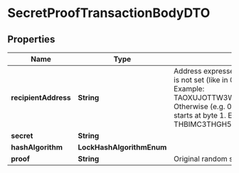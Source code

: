

# SecretProofTransactionBodyDTO


## Properties

| Name | Type | Description | Notes |
|------------ | ------------- | ------------- | -------------|
|**recipientAddress** | **String** | Address expressed in Base32 format. If the bit 0 of byte 0 is not set (like in 0x90), then it is a regular address. Example: TAOXUJOTTW3W5XTBQMQEX3SQNA6MCUVGXLXR3TA.  Otherwise (e.g. 0x91) it represents a namespace id which starts at byte 1. Example: THBIMC3THGH5RUYAAAAAAAAAAAAAAAAAAAAAAAA  |  |
|**secret** | **String** |  |  |
|**hashAlgorithm** | **LockHashAlgorithmEnum** |  |  |
|**proof** | **String** | Original random set of bytes. |  |



